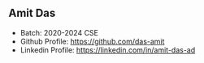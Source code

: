 ## Amit Das
- Batch: 2020-2024 CSE
- Github Profile: https://github.com/das-amit
- Linkedin Profile: https://linkedin.com/in/amit-das-ad

